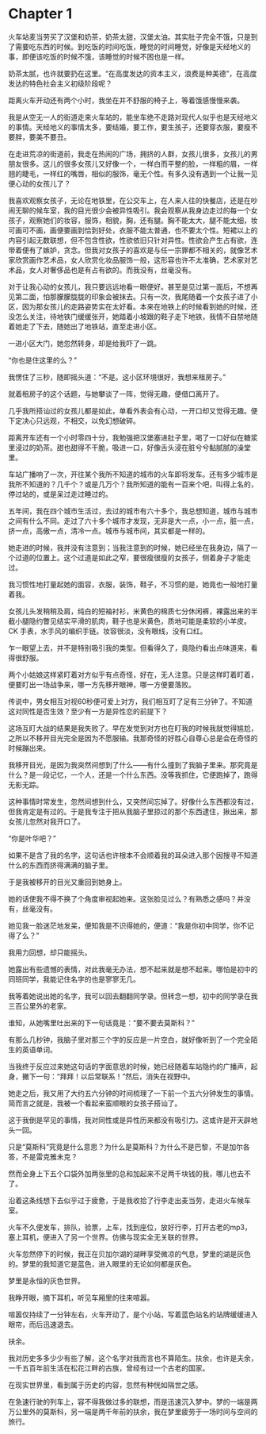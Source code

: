 # Chapter 1

火车站麦当劳买了汉堡和奶茶，奶茶太甜，汉堡太油。其实肚子完全不饿，只是到了需要吃东西的时候。到吃饭的时间吃饭，睡觉的时间睡觉，好像是天经地义的事，即便该吃饭的时候不饿，该睡觉的时候不困也是一样。

奶茶太腻，也许就要扔在这里。“在高度发达的资本主义，浪费是种美德”，在高度发达的特色社会主义初级阶段呢？

距离火车开动还有两个小时，我坐在并不舒服的椅子上，等着饿感慢慢来袭。

我是从空无一人的街道走来火车站的，能坐车绝不走路对现代人似乎也是天经地义的事情。天经地义的事情太多，要结婚，要工作，要生孩子，还要穿衣服，要瘦不要胖，要美不要丑。

在走进荒凉的街道前，我走在热闹的广场，拥挤的人群，女孩儿很多，女孩儿的男朋友很多。这儿的很多女孩儿又好像一个，一样白而平整的脸，一样粗的眉，一样翘的睫毛，一样红的嘴唇，相似的服饰，毫无个性。有多久没有遇到一个让我一见便心动的女孩儿了？

我喜欢观察女孩子，无论在地铁里，在公交车上，在人来人往的快餐店，还是在吵闹无聊的候车室，我的目光很少会被异性吸引。我会观察从我身边走过的每一个女孩子，观察她们的妆容，服饰，相貌，胸，还有腿。胸不能太大，腿不能太细，妆可画可不画，画便要画到恰到好处，衣服不能太普通，也不要太个性。短裙以上的内容引起无数联想，但不包含性欲，性欲依旧只针对异性。性欲会产生占有欲，连带着便有了嫉妒，贪念。但我对女孩子的喜欢是与任一宗罪都不相关的，就像艺术家欣赏画作艺术品，女人欣赏化妆品服饰一般，这形容也许不太准确，艺术家对艺术品，女人对奢侈品也是有占有欲的。而我没有，丝毫没有。

对于让我心动的女孩儿，我只要远远地看一眼便好。甚至是见过第一面后，不想再见第二面，怕那朦朦胧胧的印象会被抹去。只有一次，我尾随着一个女孩子进了小区，因为那女孩儿的走路姿势实在太好看。本来在地铁上的时候看到她的时候，还没怎么关注，待地铁门缓缓张开，她踏着小坡跟的鞋子走下地铁，我情不自禁地随着她走了下去，随她出了地铁站，直至走进小区。

一进小区大门，她忽然转身，却是给我吓了一跳。

“你也是住这里的么？”

我愣住了三秒，随即摇头道：“不是。这小区环境很好，我想来租房子。”

就着租房子的这个话题，与她攀谈了一阵，觉得无趣，便借口离开了。

几乎我所搭讪过的女孩儿都是如此，单看外表会有心动，一开口却又觉得无趣。便下定决心只远观，不相交，以免幻想破碎。

距离开车还有一个小时零四十分，我勉强把汉堡塞进肚子里，喝了一口好似在糖浆里浸过的奶茶。甜也甜得不干脆，吸进一口，好像舌头浸在脏兮兮黏腻腻的澡堂里。

车站广播响了一次，开往某个我所不知道的城市的火车即将发车。还有多少城市是我所不知道的？几千个？或是几万个？我所知道的能有一百来个吧，叫得上名的，停过站的，或是呆过走过睡过的。

五年间，我在四个城市生活过，去过的城市有六十多个，我总想知道，城市与城市之间有什么不同。走过了六十多个城市才发现，无非是大一点，小一点，脏一点，挤一点，高傲一点，清冷一点。城市与城市间，其实都是一样的。

她走进的时候，我并没有注意到；当我注意到的时候，她已经坐在我身边，隔了一个过道的位置上。这个过道是如此之窄，要很瘦很瘦的女孩子，侧着身子才能走过。

我习惯性地打量起她的面容，衣服，装饰，鞋子，不习惯的是，她竟也一般地打量着我。

女孩儿头发稍稍及肩，纯白的短袖衬衫，米黄色的棉质七分休闲裤，裸露出来的半截小腿隐约瞥见结实平滑的肌肉，鞋子也是米黄色，质地可能是柔软的小羊皮。CK 手表，水手风的编织手链。妆容很淡，没有眼线，没有口红。

乍一眼望上去，并不是特别吸引我的类型。但看得久了，竟隐约看出点味道来，看得很舒服。

两个小姑娘这样紧盯着对方似乎有点奇怪，好在，无人注意。只是这样盯着盯着，便要盯出一场战争来，哪一方先移开眼神，哪一方便要落败。

传说中，男女相互对视60秒便可爱上对方，我们相互盯了足有三分钟了。不知道这对同性是否生效？至少有一方是异性恋的前提下？

这场互盯大战的结果是我失败了。早在发觉到对方也在盯我的时候我就觉得尴尬，之所以不移开目光完全是因为不愿服输。我那奇怪的好胜心自尊心总是会在奇怪的时候蹦出来。

我移开目光，是因为我突然间想到了什么——有什么撞到了我脑子里来。那究竟是什么？是一段记忆，一个人，还是一个什么东西。没等我抓住，它便跑掉了，跑得无影无踪。

这种事情时常发生，忽然间想到什么，又突然间忘掉了。好像什么东西都没有过，但我肯定是有过的。于是我专注于把从我脑子里掠过的那个东西逮住，揪出来，那女孩儿忽然对我开口了。

“你是叶华吧？”

如果不是含了我的名字，这句话也许根本不会顺着我的耳朵进入那个因搜寻不知道什么的东西而挤得满满的脑子里。

于是我被移开的目光又重回到她身上。

她的话使我不得不换了个角度审视起她来。这张脸见过么？有熟悉之感吗？并没有，丝毫没有。

她见我一脸迷茫地发呆，便知我是不识得她的，便道：“我是你初中同学，你不记得了么？”

我用力回想，却只能摇头。

她露出有些遗憾的表情，对此我毫无办法，想不起来就是想不起来。哪怕是初中的同班同学，我能记住名字的也是寥寥无几。

我等着她说出她的名字，我可以回去翻翻同学录。但转念一想，初中的同学录在我三百公里外的老家。

谁知，从她嘴里吐出来的下一句话竟是：“要不要去莫斯科？”

有那么几秒钟，我脑子里对那三个字的反应是一片空白，就好像听到了一个完全陌生的英语单词。

当我终于反应过来她这句话的字面意思的时候，她已经随着车站隐约的广播声，起身，撇下一句：“拜拜！以后常联系！”然后，消失在视野中。

她走之后，我又用了大约五六分钟的时间梳理了一下前一个五六分钟发生的事情。简而言之就是，我被一个看起来蛮顺眼的女孩子搭讪了。

这于我倒是罕见的事情，我对同性或是异性历来都没有吸引力。这或许是开天辟地头一回。

只是“莫斯科”究竟是什么意思？为什么是莫斯科？为什么不是巴黎，不是加尔各答，不是雷克雅未克？

然而全身上下五个口袋外加两张里的总和加起来不足两千块钱的我，哪儿也去不了。

沿着这条线想下去似乎过于疲惫，于是我收拾了行李走出麦当劳，走进火车候车室。

火车不久便发车，排队，验票，上车，找到座位，放好行李，打开古老的mp3，塞上耳机，便进入了另一个世界。仿佛与现实全无关联的世界。

火车忽然停下的时候，我正在贝加尔湖的湖畔享受微凉的气息，梦里的湖是灰色的。梦里的我知道它是蓝色，进入眼里的无论如何都是灰色。

梦里是永恒的灰色世界。

我睁开眼，摘下耳机，听见车厢里的往来喧嚣。

喧嚣仅持续了一分钟左右，火车开动了，是个小站，写着蓝色站名的站牌缓缓进入眼帘，而后迅速退去。

扶余。

我对历史多多少少有些了解，这个名字对我而言也不算陌生。扶余，也许是夫余，一千五百年前生活在松花江畔的古族，曾经有过一个古老的国家。

在现实世界里，看到属于历史的内容，忽然有种恍如隔世之感。

在急速行驶的列车上，容不得我做过多的联想，而是迅速沉入梦中。梦的一端是两万公里外的莫斯科，另一端是两千年前的扶余，我在梦里疲劳于一场时间与空间的旅行。
